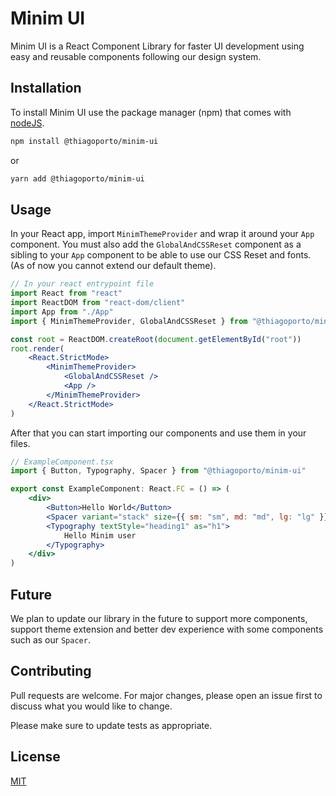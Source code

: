 # Minim UI

Minim UI is a React Component Library for faster UI development using easy and reusable components following our design system.

## Installation

To install Minim UI use the package manager (npm) that comes with [nodeJS](https://nodejs.org/en/download/).

```bash
npm install @thiagoporto/minim-ui
```

or

```bash
yarn add @thiagoporto/minim-ui
```

## Usage

In your React app, import `MinimThemeProvider` and wrap it around your `App` component. You must also add the `GlobalAndCSSReset` component as a sibling to your `App` component to be able to use our CSS Reset and fonts. (As of now you cannot extend our default theme).

```jsx
// In your react entrypoint file
import React from "react"
import ReactDOM from "react-dom/client"
import App from "./App"
import { MinimThemeProvider, GlobalAndCSSReset } from "@thiagoporto/minim-ui"

const root = ReactDOM.createRoot(document.getElementById("root"))
root.render(
	<React.StrictMode>
		<MinimThemeProvider>
			<GlobalAndCSSReset />
			<App />
		</MinimThemeProvider>
	</React.StrictMode>
)
```

After that you can start importing our components and use them in your files.

```jsx
// ExampleComponent.tsx
import { Button, Typography, Spacer } from "@thiagoporto/minim-ui"

export const ExampleComponent: React.FC = () => (
	<div>
		<Button>Hello World</Button>
		<Spacer variant="stack" size={{ sm: "sm", md: "md", lg: "lg" }} />
		<Typography textStyle="heading1" as="h1">
			Hello Minim user
		</Typography>
	</div>
)
```

## Future

We plan to update our library in the future to support more components, support theme extension and better dev experience with some components such as our `Spacer`.

## Contributing

Pull requests are welcome. For major changes, please open an issue first to discuss what you would like to change.

Please make sure to update tests as appropriate.

## License

[MIT](https://choosealicense.com/licenses/mit/)
